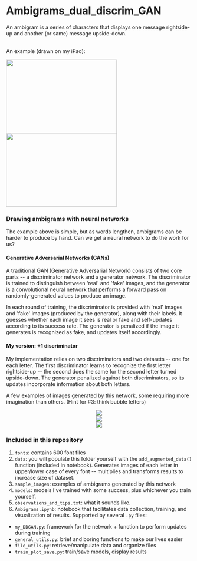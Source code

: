 # Ambigrams_dual_discrim_GAN

An ambigram is a series of characters that displays one message rightside-up and another (or same) message upside-down.<br>

<br>An example (drawn on my iPad):

<img src="https://github.com/jdowner212/Ambigrams_dual_discrim_GAN/blob/main/sample_images/one.png" width="300" height="200" />
<img src="https://github.com/jdowner212/Ambigrams_dual_discrim_GAN/blob/main/sample_images/two.png" width="300" height="200" />


### Drawing ambigrams with neural networks

The example above is simple, but as words lengthen, ambigrams can be harder to produce by hand. Can we get a neural network to do the work for us? 

#### Generative Adversarial Networks (GANs)

A traditional GAN (Generative Adversarial Network) consists of two core parts -- a discriminator network and a generator network. The discriminator is trained to distinguish between 'real' and 'fake' images, and the generator is a convolutional neural network that performs a forward pass on randomly-generated values to produce an image.

In each round of training, the discriminator is provided with 'real' images and 'fake' images (produced by the generator), along with their labels. It guesses whether each image it sees is real or fake and self-updates according to its success rate. The generator is penalized if the image it generates is recognized as fake, and updates itself accordingly. 

#### My version: +1 discriminator

My implementation relies on two discriminators and two datasets -- one for each letter. The first discriminator learns to recognize the first letter rightside-up -- the second does the same for the second letter turned upside-down. The generator penalized against both discriminators, so its updates incorporate information about both letters.

A few examples of images generated by this network, some requiring more imagination than others. (Hint for #3: think bubble letters)

  <center><img src="https://github.com/jdowner212/Ambigrams_dual_discrim_GAN/blob/main/sample_images/AB/AB_9_img_9.png" ></center>
  <center><img src="https://github.com/jdowner212/Ambigrams_dual_discrim_GAN/blob/main/sample_images/ZE/ZE_26_img_21.png" ></center>
  <center><img src="https://github.com/jdowner212/Ambigrams_dual_discrim_GAN/blob/main/sample_images/RS/RS_20_img_1.png" ></center></center>
   

### Included in this repository

1. `fonts`: contains 600 font files
2. `data`: you will populate this folder yourself with the `add_augmented_data()` function (included in notebook). Generates images of each letter in upper/lower case of every font -- multiplies and transforms results to increase size of dataset.
3. `sample_images`: examples of ambigrams generated by this network
4. `models`: models I've trained with some success, plus whichever you train yourself.
5. `observations_and_tips.txt`: what it sounds like.
6. `Ambigrams.ipynb`: notebook that facilitates data collection, training, and visualization of results. Supported by several `.py` files:
- `my_DDGAN.py`: framework for the network + function to perform updates during training
- `general_utils.py`: brief and boring functions to make our lives easier
- `file_utils.py`: retrieve/manipulate data and organize files
- `train_plot_save.py`: train/save models, display results
